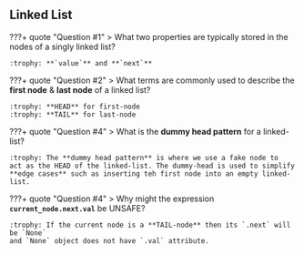 ## Linked List

???+ quote "Question #1"
    > What two properties are typically stored in the nodes of a singly linked list?

    :trophy: **`value`** and **`next`**

???+ quote "Question #2"
    > What terms are commonly used to describe the **first node** & **last node** of a linked list?

    :trophy: **HEAD** for first-node 
    :trophy: **TAIL** for last-node

???+ quote "Question #4"
    > What is the **dummy head pattern** for a linked-list?
    
    :trophy: The **dummy head pattern** is where we use a fake node to 
    act as the HEAD of the linked-list. The dummy-head is used to simplify
    **edge cases** such as inserting teh first node into an empty linked-list.

???+ quote "Question #4"
    > Why might the expression **`current_node.next.val`** be UNSAFE?

    :trophy: If the current node is a **TAIL-node** then its `.next` will be `None`
    and `None` object does not have `.val` attribute.
